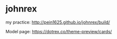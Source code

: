 # johnrex
my practice: 
http://pein1625.github.io/johnrex/build/

Model page: 
https://dotrex.co/theme-preview/cards/
